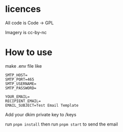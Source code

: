 # licences

All code is Code -> GPL

Imagery is cc-by-nc

# How to use

make .env file like

```
SMTP_HOST=
SMTP_PORT=465
SMTP_USERNAME=
SMTP_PASSWORD=

YOUR_EMAIL=
RECIPIENT_EMAIL=
EMAIL_SUBJECT=Test Email Template
```

Add your dkim private key to /keys

run `pnpm install`
then
run `pnpm start` to send the email